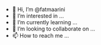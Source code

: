 - 👋 Hi, I’m @fatmaarini
- 👀 I’m interested in ...
- 🌱 I’m currently learning ...
- 💞️ I’m looking to collaborate on ...
- 📫 How to reach me ...

<!---
fatmaarini/fatmaarini is a ✨ special ✨ repository because its `README.md` (this file) appears on your GitHub profile.
You can click the Preview link to take a look at your changes.
--->
